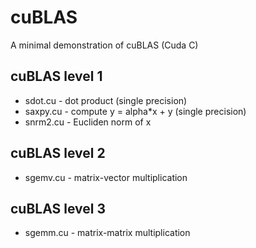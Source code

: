 # cuBLAS

A minimal demonstration of cuBLAS (Cuda C)

## cuBLAS level 1
* sdot.cu - dot product (single precision)
* saxpy.cu - compute y = alpha*x + y (single precision)
* snrm2.cu - Eucliden norm of x

## cuBLAS level 2
* sgemv.cu - matrix-vector multiplication

## cuBLAS level 3
* sgemm.cu - matrix-matrix multiplication
